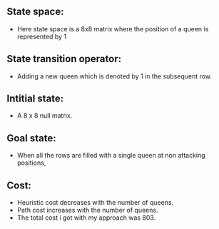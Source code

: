 ## State space: ##
*  Here state space is a 8x8 matrix where the position of a queen is represented by 1
## State transition operator: ##
* Adding a new queen which is denoted by 1 in the subsequent row.
## Intitial state: ##
* A 8 x 8 null matrix.
## Goal state: ##
* When all the rows are filled with a single queen at non attacking positions,
## Cost: ## 
* Heuristic cost decreases with the number of queens.
* Path cost increases with the number of queens.
* The total cost i got with my approach was 803.
